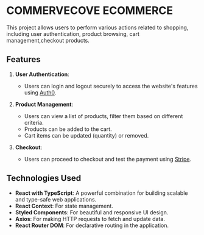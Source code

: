 # COMMERVECOVE ECOMMERCE

This project allows users to perform various actions related to shopping, including user authentication, product browsing, cart management,checkout products.

## Features

1. **User Authentication**:

   - Users can login and logout securely to access the website's features using [Auth0](https://auth0.com/).

2. **Product Management**:

   - Users can view a list of products, filter them based on
     different criteria.
   - Products can be added to the cart.
   - Cart items can be updated (quantity) or removed.

3. **Checkout**:

   - Users can proceed to checkout and test the payment using [Stripe](https://stripe.com/).
  
## Technologies Used

- **React with TypeScript**: A powerful combination for building scalable and type-safe web applications.
- **React Context**: For state management.
- **Styled Components**: For beautiful and responsive UI design.
- **Axios**: For making HTTP requests to fetch and update data.
- **React Router DOM**: For declarative routing in the application.

